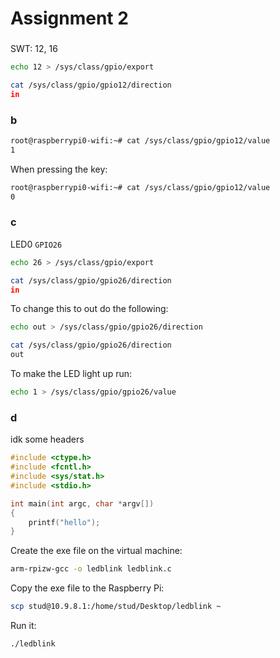 # Assignment 2

### 

SWT: 12, 16

``` bash
echo 12 > /sys/class/gpio/export
```

``` bash
cat /sys/class/gpio/gpio12/direction
in
```

### b

``` bash
root@raspberrypi0-wifi:~# cat /sys/class/gpio/gpio12/value     
1
```

When pressing the key:

``` bash
root@raspberrypi0-wifi:~# cat /sys/class/gpio/gpio12/value
0
```

### c

LED0 ``GPIO26``

``` bash
echo 26 > /sys/class/gpio/export
```

``` bash
cat /sys/class/gpio/gpio26/direction
in
```

To change this to out do the following:

``` bash
echo out > /sys/class/gpio/gpio26/direction
```

``` bash
cat /sys/class/gpio/gpio26/direction
out
```

To make the LED light up run:

``` bash
echo 1 > /sys/class/gpio/gpio26/value
```

### d

idk some headers

``` c
#include <ctype.h>
#include <fcntl.h>
#include <sys/stat.h>
#include <stdio.h>

int main(int argc, char *argv[])
{
    printf("hello");
}
```
Create the exe file on the virtual machine:

``` bash
arm-rpizw-gcc -o ledblink ledblink.c
```

Copy the exe file to the Raspberry Pi:

``` bash
scp stud@10.9.8.1:/home/stud/Desktop/ledblink ~
```

Run it:
``` bash
./ledblink
```
